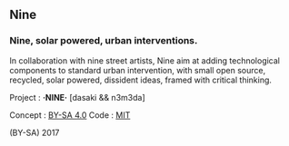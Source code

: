 ## Nine

### Nine, solar powered, urban interventions.

In collaboration with nine street artists, Nine aim at adding technological components to standard urban intervention, with small open source, recycled, solar powered, dissident ideas, framed with critical thinking.

Project : **·NINE·** [dasaki && n3m3da]

Concept : [BY-SA 4.0](https://creativecommons.org/licenses/by-sa/4.0/)
Code    : [MIT](https://github.com/d3cod3/nine/blob/master/LICENSE)

(BY-SA) 2017
